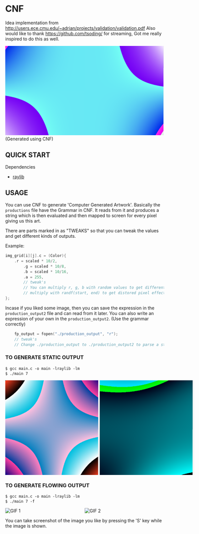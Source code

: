 # CNF

Idea implementation from http://users.ece.cmu.edu/~adrian/projects/validation/validation.pdf 
Also would like to thank https://github.com/tsoding/ for streaming, Got me really inspired to do this as well.

![thumbnail](./assets/thumbnail.png)
(Generated using CNF)

## QUICK START

Dependencies

- [raylib](https://www.raylib.com/)

## USAGE

You can use CNF to generate 'Computer Generated Artwork'.
Basically the ```productions``` file have the Grammar in CNF.
It reads from it and produces a string which is then evaluated and then mapped to screen for every pixel giving us this art.

There are parts marked in as "TWEAKS" so that you can tweak the values and get different kinds of outputs.

Example:

```c
img_grid[i][j].c = (Color){
    .r = scaled * 10/2,
        .g = scaled * 10/8,
        .b = scaled * 10/16,
        .a = 255,
        // tweak's
        // You can multiply r, g, b with random values to get different colors
        // multiply with randf(start, end) to get distored pixel effect
};

```

Incase if you liked some image, then you can save the expression in the ```production_output2``` file and can read from it later.
You can also write an expression of your own in the ```production_output2```.
(Use the grammar correctly)

```c
    fp_output = fopen("./production_output", "r");
    // tweak's
    // Change ./production_output to ./production_output2 to parse a string that you have generated using the grammar.
```

### TO GENERATE STATIC OUTPUT

```console
$ gcc main.c -o main -lraylib -lm
$ ./main 7
```

<div style="display: flex; justify-content: space-around;">
  <img src="./assets/output.png" alt="STATIC 1" width="300" />
  <img src="./assets/output2.png" alt="STATIC 2" width="300" />
</div>


### TO GENERATE FLOWING OUTPUT

```console
$ gcc main.c -o main -lraylib -lm
$ ./main 7 -f
```

<div style="display: flex; justify-content: space-around;">
  <img src="./assets/output.gif" alt="GIF 1" width="300" />
  <img src="./assets/output2.gif" alt="GIF 2" width="300" />
</div>

You can take screenshot of the image you like by pressing the 'S' key while the image is shown.
